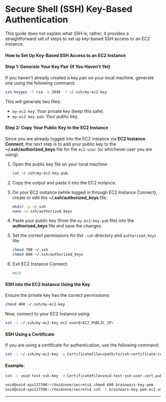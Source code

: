 # Secure Shell (SSH) Key-Based Authentication  

This guide does not explain what SSH is; rather, it provides a straightforward set of steps to set up key-based SSH access to an EC2 instance.  

#### How to Set Up Key-Based SSH Access to an EC2 Instance  

#### Step 1: Generate Your Key Pair (If You Haven't Yet)  

If you haven't already created a key pair on your local machine, generate one using the following command:  

```bash
ssh-keygen -t rsa -b 2048 -f ~/.ssh/my-ec2-key
```  

This will generate two files:  

- `my-ec2-key`: Your private key (keep this safe).  
- `my-ec2-key.pub`: Your public key.  

#### Step 2: Copy Your Public Key to the EC2 Instance  

Since you are already logged into the EC2 instance via **EC2 Instance Connect**, the next step is to add your public key to the **~/.ssh/authorized_keys** file for the `ec2-user` (or whichever user you are using).  

1. Open the public key file on your local machine:  

    ```bash
    cat ~/.ssh/my-ec2-key.pub
    ```  

2. Copy the output and paste it into the EC2 instance.  

3. On your EC2 instance (while logged in through EC2 Instance Connect), create or edit the **~/.ssh/authorized_keys** file:  

    ```bash
    mkdir -p ~/.ssh
    nano ~/.ssh/authorized_keys
    ```  

4. Paste your public key (from the `my-ec2-key.pub` file) into the **authorized_keys** file and save the changes.  

5. Set the correct permissions for the `.ssh` directory and `authorized_keys` file:  

    ```bash
    chmod 700 ~/.ssh
    chmod 600 ~/.ssh/authorized_keys
    ```  

6. Exit EC2 Instance Connect:  

    ```bash
    exit
    ```  

#### SSH into the EC2 Instance Using the Key  

Ensure the private key has the correct permissions:  

```bash
chmod 400 ~/.ssh/my-ec2-key
```  

Now, connect to your EC2 instance using:  

```bash
ssh -i ~/.ssh/my-ec2-key ec2-user@<EC2_PUBLIC_IP>
```  

#### SSH Using a Certificate  

If you are using a certificate for authentication, use the following command:  

```bash
ssh -i ~/.ssh/my-ec2-key -o CertificateFile=/path/to/ssh-certificate-cert.pub ec2-user@<EC2_PUBLIC_IP>
```  

#### Example:  

```bash
ssh -i void-test-ssh-key -o CertificateFile=void-test-ssh-user-cert.pub void@192.168.0.112

void@void-xps137390:~/Voidzone/secrets$ chmod 600 brainwars-key.pem
void@void-xps137390:~/Voidzone/secrets$ ssh -i brainwars-key.pem ec2-user@3.110.173.177
```
---
